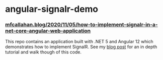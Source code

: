 # angular-signalr-demo

### [mfcallahan.blog/2020/11/05/how-to-implement-signalr-in-a-net-core-angular-web-application](https://mfcallahan.blog/2020/11/05/how-to-implement-signalr-in-a-net-core-angular-web-application/)

This repo contains an application built with .NET 5 and Angular 12 which demonstrates how to implement SignalR. See my [blog post](https://mfcallahan.blog/2020/11/05/how-to-implement-signalr-in-a-net-core-angular-web-application/) for an in depth tutorial and walk though of this code.
